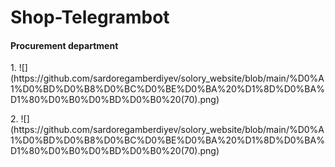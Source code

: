 # Shop-Telegrambot
<div>
  <h4>Procurement department</h4>
  
 <div>
   
   <p>1.
     ![](https://github.com/sardoregamberdiyev/solory_website/blob/main/%D0%A1%D0%BD%D0%B8%D0%BC%D0%BE%D0%BA%20%D1%8D%D0%BA%D1%80%D0%B0%D0%BD%D0%B0%20(70).png)
    </p>

  
   <p>2.
     ![](https://github.com/sardoregamberdiyev/solory_website/blob/main/%D0%A1%D0%BD%D0%B8%D0%BC%D0%BE%D0%BA%20%D1%8D%D0%BA%D1%80%D0%B0%D0%BD%D0%B0%20(70).png)
   </p>
   
 </div>
  
  
 </div>
